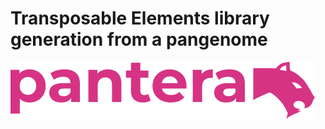 # Transposable Elements library generation from a pangenome
![pantera](images/pantera.png?raw=true "pantera")
